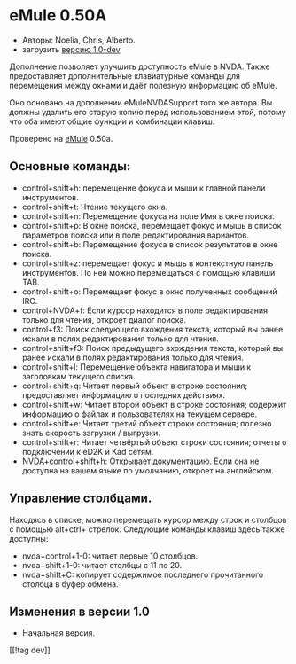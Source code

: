 # eMule 0.50A #

*	Авторы: Noelia, Chris, Alberto.
*	загрузить [версию 1.0-dev][1]

Дополнение позволяет улучшить доступность eMule в NVDA. Также предоставляет
дополнительные клавиатурные команды для перемещения между окнами и даёт
полезную информацию об eMule.

Оно основано на  дополнении eMuleNVDASupport того же автора. Вы должны
удалить его старую копию перед использованием этой, потому что оба имеют
общие функции и комбинации клавиш.

Проверено на [eMule][2] 0.50a.

## Основные команды: ##

*	control+shift+h: перемещение фокуса и мыши к главной панели инструментов.
*	control+shift+t: Чтение текущего окна.
*	control+shift+n: Перемещение фокуса на поле Имя в окне поиска.
*	control+shift+p: В окне поиска, перемещает фокус и мышь в список
  параметров поиска или в поле редактирования вариантов.
*	control+shift+b: Перемещение фокуса в список результатов в окне поиска.
*	control+shift+z: перемещает фокус и мышь в  контекстную панель
  инструментов. По ней можно перемещаться с помощью клавиши TAB.
*	control+shift+o: Перемещает фокус в окно полученных сообщений IRC.
*	control+NVDA+f: Если курсор находится в поле редактирования только для
  чтения, откроет диалог поиска.
*	control+f3: Поиск следующего вхождения текста, который вы ранее искали в
  полях редактирования только для чтения.
*	control+shift+f3: Поиск предыдущего вхождения текста, который вы ранее
  искали в полях редактирования только для чтения.
*	control+shift+l: Перемещение объекта навигатора и мыши к заголовкам
  текущего списка.
*	control+shift+q: Читает первый объект в строке состояния; предоставляет
  информацию о последних действиях.
*	control+shift+w: Читает второй объект в строке состояния; содержит
  информацию о файлах и пользователях на текущем сервере.
*	control+shift+e: Читает третий объект строки состояния; полезно знать
  скорость загрузки / выгрузки.
*	control+shift+r: Читает четвёртый объект строки состояния; отчеты о
  подключении к eD2K и Kad сетям.
*	NVDA+control+shift+h: Открывает документацию. Если она не доступна на
  вашем языке по умолчанию, откроет на английском.

## Управление столбцами. ##

Находясь в списке, можно перемещать курсор между строк и столбцов с помощью
alt+ctrl+ стрелок. Следующие команды клавиш здесь также доступны:

*	nvda+control+1-0: читает первые 10 столбцов.
*	nvda+shift+1-0: читает столбцы с 11 по 20.
*	nvda+shift+C: копирует содержимое последнего прочитанного столбца в буфер
  обмена.

## Изменения в версии 1.0 ##
*	 Начальная версия.

[[!tag dev]]

[1]: http://addons.nvda-project.org/files/get.php?file=em

[2]: http://www.emule-project.net

